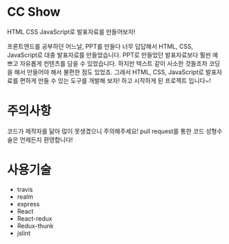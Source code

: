 # CC Show
HTML CSS JavaScript로 발표자료를 만들어보자!

프론트엔드를 공부하던 어느날, PPT를 만들다 너무 답답해서 HTML, CSS, JavaScript로 대충 발표자료를 만들었습니다. PPT로 만들었던 발표자료보다 훨씬 예쁘고 자유롭게 컨텐츠를 담을 수 있었습니다.
하지만 텍스트 같이 사소한 것들조차 코딩을 해서 만들어야 해서 불편한 점도 있었죠. 그래서 HTML, CSS, JavaScript로 발표자료를 편하게 만들 수 있는 도구를 개발해 보자! 하고 시작하게 된 프로젝트 입니다~!

# 주의사항
코드가 제작자를 닮아 많이 못생겼으니 주의해주세요!
pull request를 통한 코드 성형수술은 언제든지 환영합니다!

# 사용기술
- travis
- realm
- express
- React
- React-redux
- Redux-thunk
- jslint


